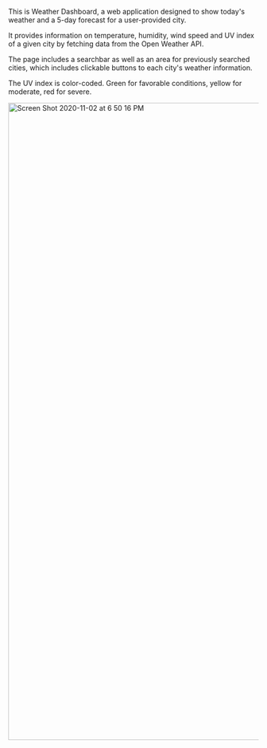 This is Weather Dashboard, a web application designed to show today's weather and a 5-day forecast for a user-provided city.

It provides information on temperature, humidity, wind speed and UV index of a given city by fetching data from the Open Weather API.

The page includes a searchbar as well as an area for previously searched cities, which includes clickable buttons to each city's weather information.

The UV index is color-coded. Green for favorable conditions, yellow for moderate, red for severe.

<img width="1280" alt="Screen Shot 2020-11-02 at 6 50 16 PM" src="https://user-images.githubusercontent.com/69172539/97936036-f675ea00-1d3f-11eb-8ece-c39bb8fb0c4f.png">

